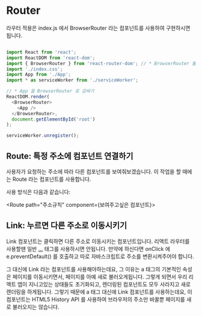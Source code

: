 # Router


라우터 적용은 index.js 에서 BrowserRouter 라는 컴포넌트를 사용하여 구현하시면 됩니다.

```src/index.js

import React from 'react';
import ReactDOM from 'react-dom';
import { BrowserRouter } from 'react-router-dom'; // * BrowserRouter 불러오기
import './index.css';
import App from './App';
import * as serviceWorker from './serviceWorker';

// * App 을 BrowserRouter 로 감싸기
ReactDOM.render(
  <BrowserRouter>
    <App />
  </BrowserRouter>,
  document.getElementById('root')
);

serviceWorker.unregister();

```



## Route: 특정 주소에 컴포넌트 연결하기
사용자가 요청하는 주소에 따라 다른 컴포넌트를 보여줘보겠습니다. 
이 작업을 할 때에는 Route 라는 컴포넌트를 사용합니다.

사용 방식은 다음과 같습니다:

<Route path="주소규칙" component={보여주고싶은 컴포넌트}>


## Link: 누르면 다른 주소로 이동시키기
Link 컴포넌트는 클릭하면 다른 주소로 이동시키는 컴포넌트입니다. 리액트 라우터를 사용할땐 일반 <a href="...">...</a> 태그를 사용하시면 안됩니다. 만약에 하신다면 onClick 에 e.preventDefault() 를 호출하고 따로 자바스크립트로 주소를 변환시켜주어야 합니다.

그 대신에 Link 라는 컴포넌트를 사용해야하는데요, 그 이유는 a 태그의 기본적인 속성은 페이지를 이동시키면서, 
페이지를 아예 새로 불러오게됩니다. 그렇게 되면서 우리 리액트 앱이 지니고있는 상태들도 초기화되고, 렌더링된 컴포넌트도 모두 사라지고 새로 렌더링을 하게됩니다. 
그렇기 때문에 a 태그 대신에 Link 컴포넌트를 사용하는데요, 이 컴포넌트는 HTML5 History API 를 사용하여 브라우저의 주소만 바꿀뿐 페이지를 새로 불러오지는 않습니다.
